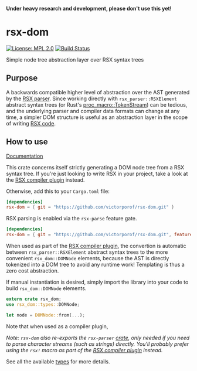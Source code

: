 **Under heavy research and development, please don't use this yet!**

# rsx-dom
[![License: MPL 2.0](https://img.shields.io/badge/License-MPL%202.0-brightgreen.svg)](https://opensource.org/licenses/MPL-2.0)
[![Build Status](https://travis-ci.org/victorporof/rsx-dom.svg?branch=master)](https://travis-ci.org/victorporof/rsx-dom)

Simple node tree abstraction layer over RSX syntax trees

## Purpose
A backwards compatible higher level of abstraction over the AST generated by the [RSX parser](https://github.com/victorporof/rsx-parser). Since working directly with `rsx_parser::RSXElement` abstract syntax trees (or Rust's [proc_macro::TokenStream](https://doc.rust-lang.org/proc_macro/struct.TokenStream.html)) can be tedious, and the underlying parser and compiler data formats can change at any time, a simpler DOM structure is useful as an abstraction layer in the scope of writing [RSX code](https://github.com/victorporof/rsx-compiler-plugin).

## How to use
[Documentation](https://victorporof.github.io/rsx-dom)

This crate concerns itself strictly generating a DOM node tree from a RSX syntax tree. If you're just looking to write RSX in your project, take a look at the [RSX compiler plugin](https://github.com/victorporof/rsx_compiler_plugin) instead.

Otherwise, add this to your `Cargo.toml` file:

```toml
[dependencies]
rsx-dom = { git = "https://github.com/victorporof/rsx-dom.git" }
```

RSX parsing is enabled via the `rsx-parse` feature gate.

```toml
[dependencies]
rsx-dom = { git = "https://github.com/victorporof/rsx-dom.git", features = ["rsx-parse"] }
```

When used as part of the [RSX compiler plugin](https://github.com/victorporof/rsx_compiler_plugin), the convertion is automatic between `rsx_parser::RSXElement` abstract syntax trees to the more convenient `rsx_dom::DOMNode` elements, because the AST is directly tokenized into a DOM tree to avoid any runtime work! Templating is thus a zero cost abstraction.

If manual instantiation is desired, simply import the library into your code to build `rsx_dom::DOMNode` elements.

```rust
extern crate rsx_dom;
use rsx_dom::types::DOMNode;

let node = DOMNode::from(...);
```

Note that when used as a compiler plugin,

*Note: `rsx-dom` also re-exports the `rsx-parser` [crate](https://github.com/victorporof/rsx-parser), only needed if you need to parse character streams (such as strings) directly. You'll probably prefer using the `rsx!` macro as part of the [RSX compiler plugin](https://github.com/victorporof/rsx_compiler_plugin) instead.*

See all the available [types](https://github.com/victorporof/rsx-parser/blob/master/src/parse_elements_types.rs) for more details.

